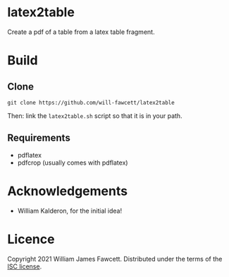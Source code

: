# latex2table
Create a pdf of a table from a latex table fragment.

# Build

## Clone
```
git clone https://github.com/will-fawcett/latex2table
```
Then: link the `latex2table.sh` script so that it is in your path. 

## Requirements
- pdflatex
- pdfcrop (usually comes with pdflatex)


# Acknowledgements
 - William Kalderon, for the initial idea! 

# Licence
Copyright 2021 William James Fawcett. 
Distributed under the terms of the [ISC license](./LICENSE).
